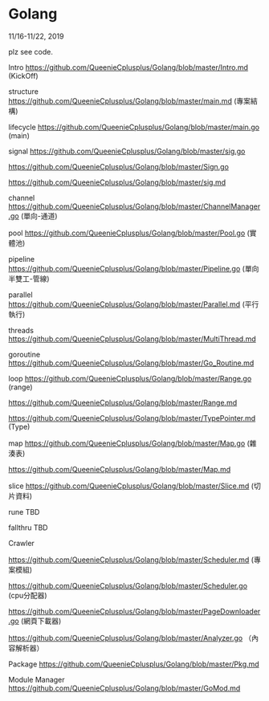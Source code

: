 # Golang
11/16-11/22, 2019

plz see code.

Intro https://github.com/QueenieCplusplus/Golang/blob/master/Intro.md (KickOff)

structure https://github.com/QueenieCplusplus/Golang/blob/master/main.md (專案結構)

lifecycle https://github.com/QueenieCplusplus/Golang/blob/master/main.go (main)

signal https://github.com/QueenieCplusplus/Golang/blob/master/sig.go

   https://github.com/QueenieCplusplus/Golang/blob/master/Sign.go
   
   https://github.com/QueenieCplusplus/Golang/blob/master/sig.md

channel https://github.com/QueenieCplusplus/Golang/blob/master/ChannelManager.go (單向-通道)

pool https://github.com/QueenieCplusplus/Golang/blob/master/Pool.go (實體池)

pipeline https://github.com/QueenieCplusplus/Golang/blob/master/Pipeline.go (單向半雙工-管線)

parallel https://github.com/QueenieCplusplus/Golang/blob/master/Parallel.md (平行執行)

threads https://github.com/QueenieCplusplus/Golang/blob/master/MultiThread.md

goroutine https://github.com/QueenieCplusplus/Golang/blob/master/Go_Routine.md

loop https://github.com/QueenieCplusplus/Golang/blob/master/Range.go (range)

https://github.com/QueenieCplusplus/Golang/blob/master/Range.md

https://github.com/QueenieCplusplus/Golang/blob/master/TypePointer.md (Type)

map https://github.com/QueenieCplusplus/Golang/blob/master/Map.go (雜湊表)

https://github.com/QueenieCplusplus/Golang/blob/master/Map.md

slice https://github.com/QueenieCplusplus/Golang/blob/master/Slice.md (切片資料)

rune TBD

fallthru TBD

Crawler 

https://github.com/QueenieCplusplus/Golang/blob/master/Scheduler.md (專案模組)

https://github.com/QueenieCplusplus/Golang/blob/master/Scheduler.go (cpu分配器)

https://github.com/QueenieCplusplus/Golang/blob/master/PageDownloader.go (網頁下載器)

https://github.com/QueenieCplusplus/Golang/blob/master/Analyzer.go （內容解析器）

Package https://github.com/QueenieCplusplus/Golang/blob/master/Pkg.md

Module Manager https://github.com/QueenieCplusplus/Golang/blob/master/GoMod.md


